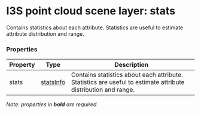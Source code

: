# I3S point cloud scene layer: stats

Contains statistics about each attribute. Statistics are useful to estimate attribute distribution and range.

### Properties

| Property | Type | Description |
| --- | --- | --- |
| stats | [statsInfo](statsInfo.md) | Contains statistics about each attribute. Statistics are useful to estimate attribute distribution and range. |

*Note: properties in **bold** are required*

